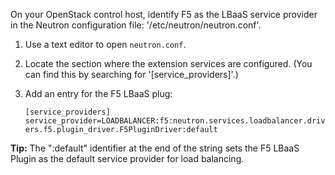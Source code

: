 On your OpenStack control host, identify F5 as the LBaaS service provider in the Neutron configuration file: '/etc/neutron/neutron.conf'.  

1. Use a text editor to open `neutron.conf`.
2. Locate the section where the extension services are configured. \(You can find this by searching for '\[service\_providers\]\'.\)
3. Add an entry for the F5 LBaaS plug:

    `[service_providers]`
    `service_provider=LOADBALANCER:f5:neutron.services.loadbalancer.drivers.f5.plugin_driver.F5PluginDriver:default`

  **Tip:** The \":default\" identifier at the end of the string sets the F5 LBaaS Plugin as the default service provider for load balancing.
  